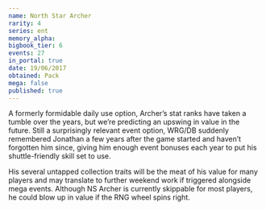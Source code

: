 ```yaml
---
name: North Star Archer
rarity: 4
series: ent
memory_alpha:
bigbook_tier: 6
events: 27
in_portal: true
date: 19/06/2017
obtained: Pack
mega: false
published: true
---
```


A formerly formidable daily use option, Archer’s stat ranks have taken a tumble over the years, but we’re predicting an upswing in value in the future. Still a surprisingly relevant event option, WRG/DB suddenly remembered Jonathan a few years after the game started and haven’t forgotten him since, giving him enough event bonuses each year to put his shuttle-friendly skill set to use.

His several untapped collection traits will be the meat of his value for many players and may translate to further weekend work if triggered alongside mega events. Although NS Archer is currently skippable for most players, he could blow up in value if the RNG wheel spins right.
